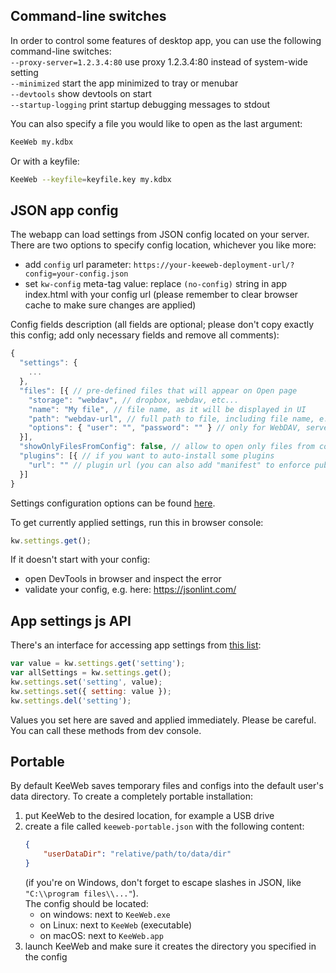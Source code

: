 ## Command-line switches

In order to control some features of desktop app, you can use the following command-line switches:  
`--proxy-server=1.2.3.4:80` use proxy 1.2.3.4:80 instead of system-wide setting  
`--minimized` start the app minimized to tray or menubar  
`--devtools` show devtools on start  
`--startup-logging` print startup debugging messages to stdout  

You can also specify a file you would like to open as the last argument:  
```bash
KeeWeb my.kdbx
```

Or with a keyfile:
```bash
KeeWeb --keyfile=keyfile.key my.kdbx
```

## JSON app config

The webapp can load settings from JSON config located on your server. There are two options to specify config location, whichever you like more:
- add `config` url parameter: `https://your-keeweb-deployment-url/?config=your-config.json`
- set `kw-config` meta-tag value: replace `(no-config)` string in app index.html with your config url (please remember to clear browser cache to make sure changes are applied)

Config fields description (all fields are optional; please don't copy exactly this config; add only necessary fields and remove all comments):
```javascript
{
  "settings": {
    ...
  },
  "files": [{ // pre-defined files that will appear on Open page
    "storage": "webdav", // dropbox, webdav, etc...
    "name": "My file", // file name, as it will be displayed in UI
    "path": "webdav-url", // full path to file, including file name, e.g. WebDAV url
    "options": { "user": "", "password": "" } // only for WebDAV, server auth details
  }],
  "showOnlyFilesFromConfig": false, // allow to open only files from config, remove previously opened files
  "plugins": [{ // if you want to auto-install some plugins
    "url": "" // plugin url (you can also add "manifest" to enforce publicKey validation)
  }]
}
```

Settings configuration options can be found [here](https://github.com/keeweb/keeweb/blob/master/app/scripts/const/default-app-settings.js#L1).

To get currently applied settings, run this in browser console:
```javascript
kw.settings.get();
```

If it doesn't start with your config:
- open DevTools in browser and inspect the error
- validate your config, e.g. here: https://jsonlint.com/

## App settings js API

There's an interface for accessing app settings from [this list](https://github.com/keeweb/keeweb/blob/master/app/scripts/models/app-settings-model.js#L8):
```javascript
var value = kw.settings.get('setting');
var allSettings = kw.settings.get();
kw.settings.set('setting', value);
kw.settings.set({ setting: value });
kw.settings.del('setting');
```
Values you set here are saved and applied immediately. Please be careful.  
You can call these methods from dev console.

## Portable

By default KeeWeb saves temporary files and configs into the default user's data directory. To create a completely portable installation:

1. put KeeWeb to the desired location, for example a USB drive
2. create a file called `keeweb-portable.json` with the following content:
    ```json
    {
        "userDataDir": "relative/path/to/data/dir"
    }
    ```
    (if you're on Windows, don't forget to escape slashes in JSON, like `"C:\\program files\\..."`).  
    The config should be located:
    - on windows: next to `KeeWeb.exe`
    - on Linux: next to `KeeWeb` (executable)
    - on macOS: next to `KeeWeb.app`
3. launch KeeWeb and make sure it creates the directory you specified in the config
